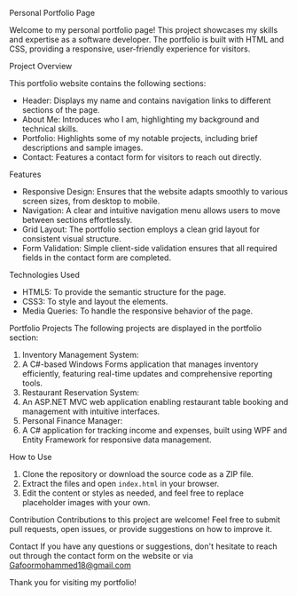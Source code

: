 Personal Portfolio Page

Welcome to my personal portfolio page! This project showcases my skills and expertise as a software developer. The portfolio is built with HTML and CSS, providing a responsive, user-friendly experience for visitors.

Project Overview

This portfolio website contains the following sections:
- Header: Displays my name and contains navigation links to different sections of the page.
- About Me: Introduces who I am, highlighting my background and technical skills.
- Portfolio: Highlights some of my notable projects, including brief descriptions and sample images.
- Contact: Features a contact form for visitors to reach out directly.

Features
- Responsive Design: Ensures that the website adapts smoothly to various screen sizes, from desktop to mobile.
- Navigation: A clear and intuitive navigation menu allows users to move between sections effortlessly.
- Grid Layout: The portfolio section employs a clean grid layout for consistent visual structure.
- Form Validation: Simple client-side validation ensures that all required fields in the contact form are completed.

Technologies Used
- HTML5: To provide the semantic structure for the page.
- CSS3: To style and layout the elements.
- Media Queries: To handle the responsive behavior of the page.

Portfolio Projects
The following projects are displayed in the portfolio section:

1. Inventory Management System:
2.  A C#-based Windows Forms application that manages inventory efficiently, featuring real-time updates and comprehensive reporting tools.
3. Restaurant Reservation System:
4.  An ASP.NET MVC web application enabling restaurant table booking and management with intuitive interfaces.
5. Personal Finance Manager:
6. A C# application for tracking income and expenses, built using WPF and Entity Framework for responsive data management.

How to Use
1. Clone the repository or download the source code as a ZIP file.
2. Extract the files and open `index.html` in your browser.
3. Edit the content or styles as needed, and feel free to replace placeholder images with your own.

Contribution
Contributions to this project are welcome! Feel free to submit pull requests, open issues, or provide suggestions on how to improve it.

Contact
If you have any questions or suggestions, don't hesitate to reach out through the contact form on the website or via Gafoormohammed18@gmail.com

Thank you for visiting my portfolio!
